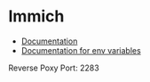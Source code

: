 # Immich

* [Documentation](https://immich.app/docs/install/docker-compose/)
* [Documentation for env variables](https://immich.app/docs/install/environment-variables)

Reverse Poxy Port: 2283
